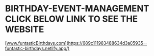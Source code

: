 ﻿# BIRTHDAY-EVENT-MANAGEMENT CLICK BELOW LINK TO SEE THE WEBSITE
 [www.funtasticBirthdays.com](https://689c111983488634d3a05935--funtastic-birthdays.netlify.app/)



